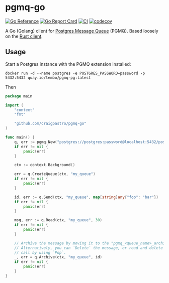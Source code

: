 # pgmq-go

[![Go Reference](https://pkg.go.dev/badge/github.com/craigpastro/pgmq-go.svg)](https://pkg.go.dev/github.com/craigpastro/pgmq-go)
[![Go Report Card](https://goreportcard.com/badge/github.com/craigpastro/pgmq-go)](https://goreportcard.com/report/github.com/craigpastro/pgmq-go)
[![CI](https://github.com/craigpastro/pgmq-go/actions/workflows/push_to_main.yaml/badge.svg)](https://github.com/craigpastro/pgmq-go/actions/workflows/push_to_main.yaml)
[![codecov](https://codecov.io/github/craigpastro/pgmq-go/branch/main/graph/badge.svg?token=00AJODX77Z)](https://codecov.io/github/craigpastro/pgmq-go)

A Go (Golang) client for
[Postgres Message Queue](https://github.com/tembo-io/pgmq) (PGMQ). Based loosely
on the [Rust client](https://github.com/tembo-io/pgmq/tree/main/core).

## Usage

Start a Postgres instance with the PGMQ extension installed:

```shell
docker run -d --name postgres -e POSTGRES_PASSWORD=password -p 5432:5432 quay.io/tembo/pgmq-pg:latest
```

Then

```go
package main

import (
    "context"
    "fmt"

    "github.com/craigpastro/pgmq-go"
)

func main() {
    q, err := pgmq.New("postgres://postgres:password@localhost:5432/postgres")
    if err != nil {
        panic(err)
    }

    ctx := context.Background()

    err = q.CreateQueue(ctx, "my_queue")
    if err != nil {
        panic(err)
    }

    id, err := q.Send(ctx, "my_queue", map[string]any{"foo": "bar"})
    if err != nil {
        panic(err)
    }

    msg, err := q.Read(ctx, "my_queue", 30)
    if err != nil {
        panic(err)
    }

    // Archive the message by moving it to the "pgmq_<queue_name>_archive" table.
    // Alternatively, you can `Delete` the message, or read and delete in one
    // call by using `Pop`.
    _, err = q.Archive(ctx, "my_queue", id)
    if err != nil {
        panic(err)
    }
}
```
